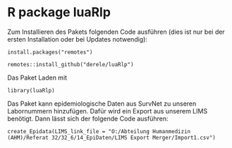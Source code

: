 # R package luaRlp

Zum Installieren des Pakets folgenden Code ausführen 
(dies ist nur bei der ersten Installation oder bei Updates notwendig):


```
install.packages("remotes")

remotes::install_github("derele/luaRlp")
```

Das Paket Laden mit
```
library(luaRlp)
```

Das Paket kann epidemiologische Daten aus SurvNet zu unseren Labornummern 
hinzufügen. Dafür wird ein Export aus unserem LIMS benötigt. Dann lässt sich 
der folgende Code ausführen: 


```
create_Epidata(LIMS_link_file = "O:/Abteilung Humanmedizin (AHM)/Referat 32/32_6/14_EpiDaten/LIMS Export Merger/Import1.csv")
```


